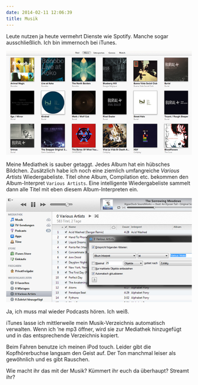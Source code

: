 ```yaml
---
date: 2014-02-11 12:06:39
title: Musik
---
```

Leute nutzen ja heute vermehrt Dienste wie Spotify. Manche sogar ausschließlich. Ich bin immernoch bei iTunes.

![iTunes: Various Artists](/img/posts/itunes-album-cover.jpg)

Meine Mediathek is sauber getaggt. Jedes Album hat ein hübsches Bildchen. Zusätzlich habe ich noch eine ziemlich umfangreiche _Various Artists_ Wiedergabeliste. Titel ohne Album, Compilation etc. bekommen den Album-Interpret `Various Artists`. Eine intelligente Wiedergabeliste sammelt dann alle Titel mit eben diesem Album-Interpreten ein.

![iTunes: Various Artists](/img/posts/itunes-various-artists.jpg)

Ja, ich muss mal wieder Podcasts hören. Ich weiß.

iTunes lasse ich mittlerweile mein Musik-Verzeichnis automatisch verwalten. Wenn ich ’ne mp3 öffner, wird sie zur Mediathek hinzugefügt und in das entsprechende Verzeichnis kopiert.

Beim Fahren benutze ich meinen iPod touch. Leider gibt die Kopfhörerbuchse langsam den Geist auf. Der Ton manchmal leiser als gewöhnlich und es gibt Rauschen.

Wie macht ihr das mit der Musik? Kümmert ihr euch da überhaupt? Streamt ihr?
